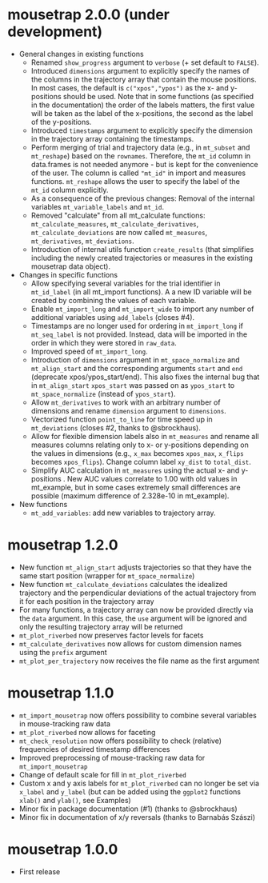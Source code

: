 # mousetrap 2.0.0 (under development)
* General changes in existing functions
  * Renamed `show_progress` argument to `verbose` (+ set default to `FALSE`).
  * Introduced `dimensions` argument to explicitly specify the names of the columns in the trajectory array that contain the mouse positions. In most cases, the default is `c("xpos","ypos")` as the x- and y-positions should be used. Note that in some functions (as specified in the documentation) the order of the labels matters, the first value will be taken as the label of the x-positions, the second as the label of the y-positions.
  * Introduced `timestamps` argument to explicitly specify the dimension in the trajectory array containing the timestamps.
  * Perform merging of trial and trajectory data (e.g., in `mt_subset` and `mt_reshape`) based on the `rownames`. Therefore, the `mt_id` column in data.frames is not needed anymore - but is kept for the convenience of the user. The column is called `"mt_id"` in import and measures functions. `mt_reshape` allows the user to specify the label of the `mt_id` column explicitly.
  * As a consequence of the previous changes: Removal of the internal variables `mt_variable_labels` and `mt_id`.
  * Removed "calculate" from all mt_calculate functions: `mt_calculate_measures`, `mt_calculate_derivatives`, `mt_calculate_deviations` are now called `mt_measures`, `mt_derivatives`, `mt_deviations`.
  * Introduction of internal utils function `create_results` (that simplifies including the newly created trajectories or measures in the existing mousetrap data object).
* Changes in specific functions
  * Allow specifying several variables for the trial identifier in `mt_id_label` (in all mt_import functions). A a new ID variable will be created by combining the values of each variable.
  * Enable `mt_import_long` and `mt_import_wide` to import any number of additional variables using `add_labels` (closes #4).
  * Timestamps are no longer used for ordering in `mt_import_long` if `mt_seq_label` is not provided. Instead, data will be imported in the order in which they were stored in `raw_data`.
  * Improved speed of `mt_import_long`.
  * Introduction of `dimensions` argument in `mt_space_normalize` and `mt_align_start` and the corresponding arguments `start` and `end` (deprecate xpos/ypos_start/end). This also fixes the internal bug that in `mt_align_start` `xpos_start` was passed on as `ypos_start` to `mt_space_normalize` (instead of `ypos_start`).
  * Allow `mt_derivatives` to work with an arbitrary number of dimensions and rename `dimension` argument to `dimensions`.
  * Vectorized function `point_to_line` for time speed up in `mt_deviations` (closes #2, thanks to @sbrockhaus).
  * Allow for flexible dimension labels also in `mt_measures` and rename all measures columns relating only to x- or y-positions depending on the values in dimensions (e.g., `x_max` becomes `xpos_max`, `x_flips` becomes `xpos_flips`). Change column label `xy_dist` to `total_dist`.
  * Simplify AUC calculation in `mt_measures` using the actual x- and y-positions . New AUC values correlate to 1.00 with old values in mt_example, but in some cases extremely small differences are possible (maximum difference of 2.328e-10 in mt_example).
* New functions
  * `mt_add_variables`: add new variables to trajectory array.

# mousetrap 1.2.0
* New function `mt_align_start` adjusts trajectories so that they have the same start position (wrapper for `mt_space_normalize`)
* New function `mt_calculate_deviations` calculates the idealized trajectory and the perpendicular deviations of the actual trajectory from it for each position in the trajectory array
* For many functions, a trajectory array can now be provided directly via the `data` argument. In this case, the `use` argument will be ignored and only the resulting trajectory array will be returned
* `mt_plot_riverbed` now preserves factor levels for facets
* `mt_calculate_derivatives` now allows for custom dimension names using the `prefix` argument
* `mt_plot_per_trajectory` now receives the file name as the first argument

# mousetrap 1.1.0
* `mt_import_mousetrap` now offers possibility to combine several variables in mouse-tracking raw data
* `mt_plot_riverbed` now allows for faceting
* `mt_check_resolution` now offers possibility to check (relative) frequencies of desired timestamp differences
* Improved preprocessing of mouse-tracking raw data for `mt_import_mousetrap`
* Change of default scale for fill in `mt_plot_riverbed`
* Custom x and y axis labels for `mt_plot_riverbed` can no longer be set via `x_label` and `y_label` (but can be added using the `ggplot2` functions `xlab()` and `ylab()`, see Examples)
* Minor fix in package documentation (#1) (thanks to @sbrockhaus) 
* Minor fix in documentation of x/y reversals (thanks to Barnabás Szászi)

# mousetrap 1.0.0
* First release
